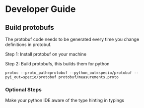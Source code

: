 # Developer Guide

## Build protobufs

The protobuf code needs to be generated every time you change definitions in
protobuf.

Step 1: Install protobuf on your machine

Step 2: Build protobufs, this builds them for python

`protoc --proto_path=protobuf --python_out=specio/protobuf --pyi_out=specio/protobuf protobuf/measurements.proto `

### Optional Steps

Make your python IDE aware of the type hinting in typings
